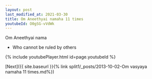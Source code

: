 ```yaml
---
layout: post
last_modified_at: 2021-03-30
title: Om Aneethyai namaha 11 times
youtubeId: O0gSG-vVdWk
---
```

 
 
Om Aneethyai nama 
 
 -  Who cannot be ruled by others 
 
  
 
  
 
 
 
 
 
 


{% include youtubePlayer.html id=page.youtubeId %}
 
[Next]({{ site.baseurl }}{% link  split1/_posts/2013-10-02-Om vasyaya namaha 11 times.md%})
 
